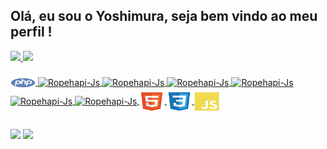 ## Olá, eu sou o Yoshimura, seja bem vindo ao meu perfil !
 <div>
  <a href="https://github.com/ropehapi">
  <img height="180em" src="https://github-readme-stats.vercel.app/api?username=ropehapi&show_icons=true&theme=dracula&include_all_commits=true&count_private=true"/>
  <img height="180em" src="https://github-readme-stats.vercel.app/api/top-langs/?username=ropehapi&layout=compact&langs_count=7&theme=dracula"/>
</div>
<div style="display: inline_block"><br>
  <img align="center" alt="Ropehapi-Js" height="30" width="40" src="https://raw.githubusercontent.com/devicons/devicon/master/icons/php/php-plain.svg">
  <img align="center" alt="Ropehapi-Js" height="30" width="40" src="https://cdn.jsdelivr.net/gh/devicons/devicon/icons/laravel/laravel-plain.svg"/>
  <img align="center" alt="Ropehapi-Js" height="30" width="40" src="https://cdn.jsdelivr.net/gh/devicons/devicon/icons/mysql/mysql-original-wordmark.svg"/>
  <img align="center" alt="Ropehapi-Js" height="30" width="40" src="https://cdn.jsdelivr.net/gh/devicons/devicon/icons/git/git-original.svg"/>
 <img align="center" alt="Ropehapi-Js" height="30" width="40" src="https://cdn.jsdelivr.net/gh/devicons/devicon/icons/docker/docker-original-wordmark.svg"/>
 <img align="center" alt="Ropehapi-Js" height="30" width="40" src="https://cdn.jsdelivr.net/gh/devicons/devicon/icons/amazonwebservices/amazonwebservices-original.svg"/>
 <img align="center" alt="Ropehapi-Js" height="30" width="40" src="https://cdn.jsdelivr.net/gh/devicons/devicon/icons/linux/linux-original.svg"/>
  <img align="center" alt="Ropehapi-HTML" height="30" width="40" src="https://raw.githubusercontent.com/devicons/devicon/master/icons/html5/html5-original.svg">
  <img align="center" alt="Ropehapi-CSS" height="30" width="40" src="https://raw.githubusercontent.com/devicons/devicon/master/icons/css3/css3-original.svg">
  <img align="center" alt="Ropehapi-Js" height="30" width="40" src="https://raw.githubusercontent.com/devicons/devicon/master/icons/javascript/javascript-plain.svg">
</div>

  ##

<div> 
  <a href = "mailto:ropehapi@gmail.com"><img src="https://img.shields.io/badge/-Gmail-%23333?style=for-the-badge&logo=gmail&logoColor=white" target="_blank"></a>
  <a href="https://www.linkedin.com/in/pedro-yoshimura/" target="_blank"><img src="https://img.shields.io/badge/-LinkedIn-%230077B5?style=for-the-badge&logo=linkedin&logoColor=white" target="_blank"></a>  
</div>
